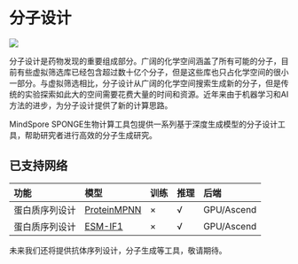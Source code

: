 # 分子设计

<a href="https://gitee.com/mindspore/docs/blob/r2.0/docs/mindsponge/docs/source_zh_cn/user/design.md" target="_blank"><img src="https://mindspore-website.obs.cn-north-4.myhuaweicloud.com/website-images/r2.0/resource/_static/logo_source.png"></a>

分子设计是药物发现的重要组成部分。广阔的化学空间涵盖了所有可能的分子，目前有些虚拟筛选库已经包含超过数十亿个分子，但是这些库也只占化学空间的很小一部分。与虚拟筛选相比，分子设计从广阔的化学空间搜索生成新的分子，但是传统的实验探索如此大的空间需要花费大量的时间和资源。近年来由于机器学习和AI方法的进步，为分子设计提供了新的计算思路。

MindSpore SPONGE生物计算工具包提供一系列基于深度生成模型的分子设计工具，帮助研究者进行高效的分子生成研究。

## 已支持网络

| 功能          | 模型                            | 训练 | 推理 | 后端       |
| :----------- | :------------------------------ | :--- | :--- | :-------- |
| 蛋白质序列设计 | [ProteinMPNN](https://gitee.com/mindspore/mindscience/blob/r0.2.0/MindSPONGE/applications/research/ProteinMPNN/README.md#) | ×    | √   | GPU/Ascend |
| 蛋白质序列设计 | [ESM-IF1](https://gitee.com/mindspore/mindscience/blob/r0.2.0/MindSPONGE/applications/research/esm/README_CN.md#)          | ×    | √   | GPU/Ascend |

未来我们还将提供抗体序列设计，分子生成等工具，敬请期待。